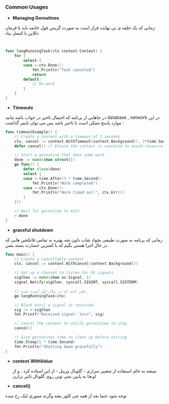 
### Common Usages

+ **Managing Goroutines**


زمانی که یک حلقه ی بی نهایت قرار است به صورت گریس فول خاتمه یابد یا فرمان دللاین یا کنسل بیاد

```go


func longRunningTask(ctx context.Context) {
    for {
        select {
        case <-ctx.Done():
            fmt.Println("Task canceled")
            return
        default:
            // Do work
        }
    }
}

```
+ **Timeouts**

در جاهایی از برنامه که احتمال تاخیر در جواب باشد مانند database , network در این موارد پاسخ ممکن است با تاخیر باشد پس می توان تایمر گذاشت :

```go
func timeoutExample() {
    // Create a context with a timeout of 2 seconds
    ctx, cancel := context.WithTimeout(context.Background(), 2*time.Second)
    defer cancel() // Ensure the context is canceled to avoid resource leaks

    // Start a goroutine that does some work
    done := make(chan struct{})
    go func() {
        defer close(done)
        select {
        case <-time.After(3 * time.Second):
            fmt.Println("Work completed")
        case <-ctx.Done():
            fmt.Println("Work timed out:", ctx.Err())
        }
    }()

    // Wait for goroutine to exit
    <-done
}
```


+ **graceful shutdown**

زمانی که برنامه به صورت طبیعی بخواد شات داون شه بهتره به تمامی فانکشن هایی که در حال اجرا هستن بگیم که با کمترین خسارت بسته بشن

```go
func main() {
    // Create a cancellable context
    ctx, cancel := context.WithCancel(context.Background())

    // Set up a channel to listen for OS signals
    sigChan := make(chan os.Signal, 1)
    signal.Notify(sigChan, syscall.SIGINT, syscall.SIGTERM)

    // مثلن کدی که در مثال اول آورده شده
    go longRunningTask(ctx)

    // Block until a signal is received
    sig := <-sigChan
    fmt.Printf("Received signal: %s\n", sig)

    // Cancel the context to notify goroutines to stop
    cancel()

    // Give goroutines time to clean up before exiting
    time.Sleep(5 * time.Second)
    fmt.Println("Shutting down gracefully")
}
```

+ **context.WithValue**

   میشه به جای استفاده از متغییر سراری - گلوبال وریبل - از این استاده کرد ، و از اونجا به پایین نمی تونن روی گلوبال تاثیر بزارن


+ **cancel()**

توجه شود حتما بعد از همه چی کلوز بشه وگرنه مموری لیک رخ میده
